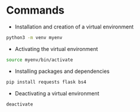 # Commands

- Installation and creation of a virtual environment

```bash
python3 -m venv myenv
```

- Activating the virtual environment

```bash
source myenv/bin/activate
```

- Installing packages and dependencies

```bash
pip install requests flask bs4
```

- Deactivating a virtual environment

```bash
deactivate
```
